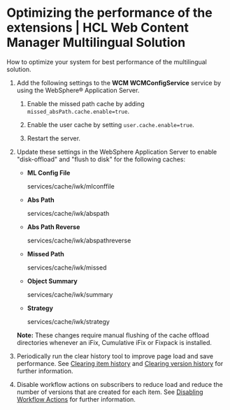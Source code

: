 # Optimizing the performance of the extensions \| HCL Web Content Manager Multilingual Solution

How to optimize your system for best performance of the multilingual solution.

1.  Add the following settings to the **WCM WCMConfigService** service by using the WebSphere® Application Server.

    1.  Enable the missed path cache by adding `missed_absPath.cache.enable=true`.

    2.  Enable the user cache by setting `user.cache.enable=true`.

    3.  Restart the server.

2.  Update these settings in the WebSphere Application Server to enable "disk-offload" and "flush to disk" for the following caches:

    -   **ML Config File**

        services/cache/iwk/mlconffile

    -   **Abs Path**

        services/cache/iwk/abspath

    -   **Abs Path Reverse**

        services/cache/iwk/abspathreverse

    -   **Missed Path**

        services/cache/iwk/missed

    -   **Object Summary**

        services/cache/iwk/summary

    -   **Strategy**

        services/cache/iwk/strategy

    **Note:** These changes require manual flushing of the cache offload directories whenever an iFix, Cumulative iFix or Fixpack is installed.

3.  Periodically run the clear history tool to improve page load and save performance. See [Clearing item history](wcm_admin_clear_history.md) and [Clearing version history](wcm_admin_clear_versions.md) for further information.

4.  Disable workflow actions on subscribers to reduce load and reduce the number of versions that are created for each item. See [Disabling Workflow Actions](wcm_config_disable_actions.md) for further information.



